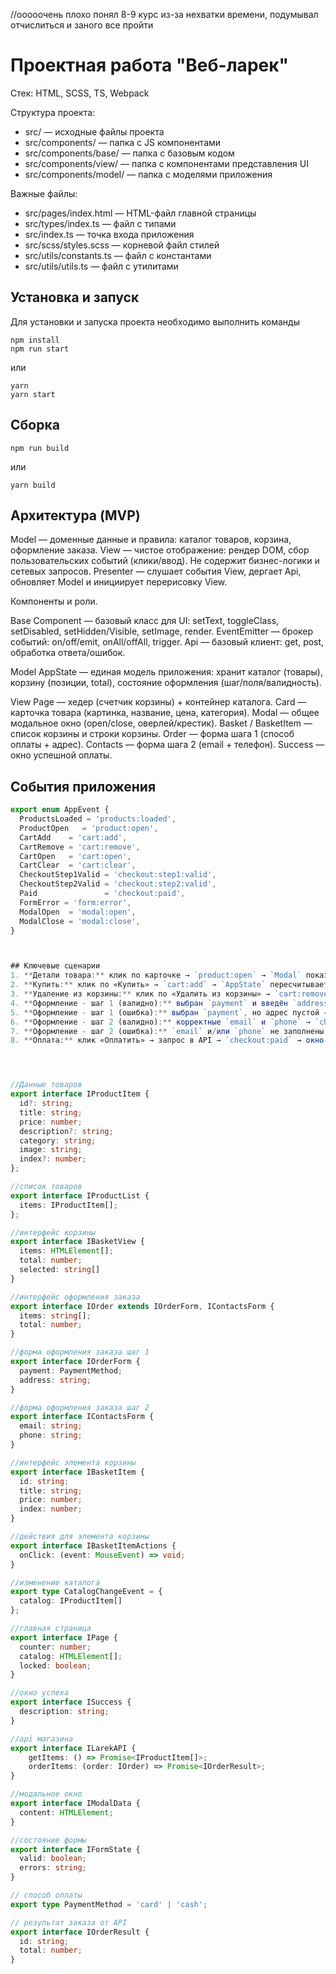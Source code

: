 //ооооочень плохо понял 8-9 курс из-за нехватки времени, подумывал отчислиться и заного все пройти 

# Проектная работа "Веб-ларек"

Стек: HTML, SCSS, TS, Webpack

Структура проекта:

- src/ — исходные файлы проекта
- src/components/ — папка с JS компонентами
- src/components/base/ — папка с базовым кодом
- src/components/view/ — папка с компонентами представления UI
- src/components/model/ — папка с моделями приложения

Важные файлы:

- src/pages/index.html — HTML-файл главной страницы
- src/types/index.ts — файл с типами
- src/index.ts — точка входа приложения
- src/scss/styles.scss — корневой файл стилей
- src/utils/constants.ts — файл с константами
- src/utils/utils.ts — файл с утилитами

## Установка и запуск

Для установки и запуска проекта необходимо выполнить команды

```
npm install
npm run start
```

или

```
yarn
yarn start
```

## Сборка

```
npm run build
```

или

```
yarn build
```

## Архитектура (MVP)

Model — доменные данные и правила: каталог товаров, корзина, оформление заказа.
View — чистое отображение: рендер DOM, сбор пользовательских событий (клики/ввод).
Не содержит бизнес-логики и сетевых запросов.
Presenter — слушает события View, дергает Api, обновляет Model и инициирует перерисовку View.

Компоненты и роли.

Base
Component — базовый класс для UI: setText, toggleClass, setDisabled, setHidden/Visible, setImage, render.
EventEmitter — брокер событий: on/off/emit, onAll/offAll, trigger.
Api — базовый клиент: get, post, обработка ответа/ошибок.

Model
AppState — единая модель приложения: хранит каталог (товары), корзину (позиции, total), состояние оформления (шаг/поля/валидность).

View
Page — хедер (счетчик корзины) + контейнер каталога.
Card — карточка товара (картинка, название, цена, категория).
Modal — общее модальное окно (open/close, оверлей/крестик).
Basket / BasketItem — список корзины и строки корзины.
Order — форма шага 1 (способ оплаты + адрес).
Contacts — форма шага 2 (email + телефон).
Success — окно успешной оплаты.

## События приложения

```ts
export enum AppEvent {
  ProductsLoaded = 'products:loaded',
  ProductOpen   = 'product:open',
  CartAdd    = 'cart:add',
  CartRemove = 'cart:remove',
  CartOpen   = 'cart:open',
  CartClear  = 'cart:clear',
  CheckoutStep1Valid = 'checkout:step1:valid',
  CheckoutStep2Valid = 'checkout:step2:valid',
  Paid               = 'checkout:paid',
  FormError = 'form:error',
  ModalOpen  = 'modal:open',
  ModalClose = 'modal:close',
}



## Ключевые сценарии
1. **Детали товара:** клик по карточке → `product:open` → `Modal` показывает информацию.
2. **Купить:** клик по «Купить» → `cart:add` → `AppState` пересчитывает total → `Basket` и счётчик перерисовываются.
3. **Удаление из корзины:** клик по «Удалить из корзины» → `cart:remove` → `AppState` пересчитывает total → `Basket` и счётчик перерисовываются.
4. **Оформление - шаг 1 (валидно):** выбран `payment` и введён `address` → `checkout:step1:valid` → «Далее» активна.
5. **Оформление - шаг 1 (ошибка):** выбран `payment`, но адрес пустой → `form:error` → «Далее» неактивна.
6. **Оформление - шаг 2 (валидно):** корректные `email` и `phone` → `checkout:step2:valid` → «Оплатить» активна.
7. **Оформление - шаг 2 (ошибка):** `email` и/или `phone` не заполнены → `form:error` → «Оплатить» неактивна.
8. **Оплата:** клик «Оплатить» → запрос в API → `checkout:paid` → окно `Success` → `cart:clear`.




//Данные товаров
export interface IProductItem {
  id?: string;
  title: string;
  price: number;
  description?: string;
  category: string;
  image: string;
  index?: number;
};

//список товаров
export interface IProductList {
  items: IProductItem[];
};

//интерфейс корзины
export interface IBasketView {
  items: HTMLElement[];
  total: number;
  selected: string[]
}

//интерфейс оформления заказа
export interface IOrder extends IOrderForm, IContactsForm {
  items: string[];
  total: number;
}

//форма оформления заказа шаг 1
export interface IOrderForm {
  payment: PaymentMethod;
  address: string;
}

//форма оформления заказа шаг 2
export interface IContactsForm {
  email: string;
  phone: string;
}

//интерфейс элемента корзины
export interface IBasketItem {
  id: string;
  title: string;
  price: number;
  index: number;
}

//действия для элемента корзины
export interface IBasketItemActions {
  onClick: (event: MouseEvent) => void;
}

//изменение каталога
export type CatalogChangeEvent = {
  catalog: IProductItem[]
};

//главная страница
export interface IPage {
  counter: number;
  catalog: HTMLElement[];
  locked: boolean;
}

//окно успеха
export interface ISuccess {
  description: string;
}

//api магазина
export interface ILarekAPI {
	getItems: () => Promise<IProductItem[]>;
	orderItems: (order: IOrder) => Promise<IOrderResult>;
}

//модальное окно
export interface IModalData {
  content: HTMLElement;
}

//состояние формы
export interface IFormState {
  valid: boolean;
  errors: string;
}

// способ оплаты
export type PaymentMethod = 'card' | 'cash';

// результат заказа от API
export interface IOrderResult {
  id: string;
  total: number;
}

```
